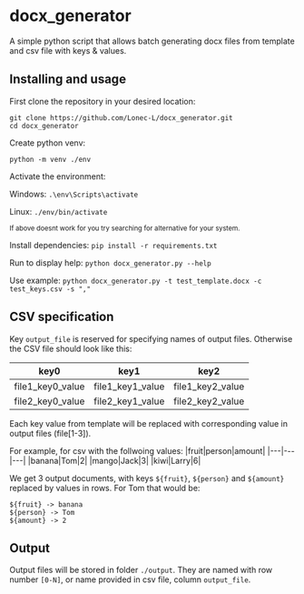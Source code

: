 # docx_generator

A simple python script that allows batch generating docx files from template and csv file with keys & values.

## Installing and usage

First clone the repository in your desired location:
```
git clone https://github.com/Lonec-L/docx_generator.git
cd docx_generator
```

Create python venv:
```
python -m venv ./env
```
Activate the environment:

Windows: `.\env\Scripts\activate`

Linux: `./env/bin/activate`

<sup>If above doesnt work for you try searching for alternative for your system.</sup>

Install dependencies:
`pip install -r requirements.txt`

Run to display help:
`python docx_generator.py --help`

Use example:
`python docx_generator.py -t test_template.docx -c test_keys.csv -s ","`

## CSV specification

Key `output_file` is reserved for specifying names of output files. Otherwise the CSV file should look like this:

|key0|key1|key2|
|---|---|---|
|file1_key0_value|file1_key1_value|file1_key2_value|
|file2_key0_value|file2_key1_value|file2_key2_value|

Each key value from template will be replaced with corresponding value in output files (file[1-3]).

For example, for csv with the follwoing values:
|fruit|person|amount|
|---|---|---|
|banana|Tom|2|
|mango|Jack|3|
|kiwi|Larry|6|

We get 3 output documents, with keys `${fruit}`, `${person}` and `${amount}` replaced by values in rows. For Tom that would be:
```
${fruit} -> banana
${person} -> Tom
${amount} -> 2
```

## Output

Output files will be stored in folder `./output`. They are named with row number `[0-N]`, or name provided in csv file, column `output_file`.